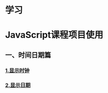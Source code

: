 # 学习
# JavaScript课程项目使用
## 一、时间日期篇
### [1.显示时钟](https://411426414.github.io/JavaScriptCourse/%E7%AC%AC%E4%B8%80%E7%AB%A0%E6%97%B6%E9%97%B4%E6%97%A5%E6%9C%9F%E7%AF%87/1.%E6%98%BE%E7%A4%BA%E6%97%B6%E9%92%9F.html)
### [2.显示日期](https://411426414.github.io/JavaScriptCourse/%E7%AC%AC%E4%B8%80%E7%AB%A0%E6%97%B6%E9%97%B4%E6%97%A5%E6%9C%9F%E7%AF%87/2.%E6%98%BE%E7%A4%BA%E6%97%A5%E6%9C%9F.html)